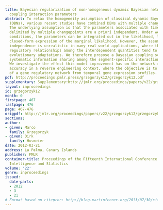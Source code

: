 ```yaml
---
title: Bayesian regularization of non-homogeneous dynamic Bayesian networks by globally
  coupling interaction parameters
abstract: To relax the homogeneity assumption of classical dynamic Bayesian networks
  (DBNs), various recent studies have combined DBNs with multiple changepoint processes.
  The underlying assumption is that the parameters associated with time series segments
  delimited by multiple changepoints are a priori independent. Under weak regularity
  conditions, the parameters can be integrated out in the likelihood, leading to a
  closed-form expression of the marginal likelihood. However, the assumption of prior
  independence is unrealistic in many real-world applications, where the segment-specific
  regulatory relationships among the interdependent quantities tend to undergo gradual
  evolutionary adaptations. We therefore propose a Bayesian coupling scheme to introduce
  systematic information sharing among the segment-specific interaction parameters.
  We investigate the effect this model improvement has on the network reconstruction
  accuracy in a reverse engineering context, where the objective is to learn the structure
  of a gene regulatory network from temporal gene expression profiles.
pdf: http://proceedings.pmlr.press/grzegorzyk12/grzegorzyk12.pdf
supplementary: Supplementary:http://jmlr.org/proceedings/papers/v22/grzegorzyk12/grzegorzyk12Supple.pdf
layout: inproceedings
id: grzegorzyk12
month: 0
firstpage: 467
lastpage: 476
page: 467-476
origpdf: http://jmlr.org/proceedings/papers/v22/grzegorzyk12/grzegorzyk12.pdf
sections: 
author:
- given: Marco
  family: Grzegorzyk
- given: Dirk
  family: Husmeier
date: 2012-03-21
address: La Palma, Canary Islands
publisher: PMLR
container-title: Proceedings of the Fifteenth International Conference on Artificial
  Intelligence and Statistics
volume: '22'
genre: inproceedings
issued:
  date-parts:
  - 2012
  - 3
  - 21
# Format based on citeproc: http://blog.martinfenner.org/2013/07/30/citeproc-yaml-for-bibliographies/
---
```

